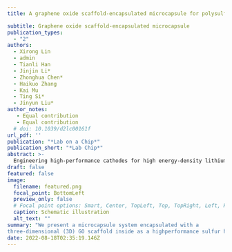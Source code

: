 ```yaml
---
title: A graphene oxide scaffold-encapsulated microcapsule for polysulfide-immobilized long life lithium–sulfur batteries

subtitle: Graphene oxide scaffold-encapsulated microcapsule
publication_types:
  - "2"
authors:
  - Xirong Lin
  - admin
  - Tianli Han
  - Jinjin Li*
  - Zhonghua Chen*
  - Haikuo Zhang
  - Kai Mu
  - Ting Si*
  - Jinyun Liu*
author_notes:
   - Equal contribution
   - Equal contribution
  # doi: 10.1039/d2lc00161f
url_pdf: ''
publication: "*Lab on a Chip*"
publication_short: "*Lab Chip*"
abstract: >-
  Engineering high-performance cathodes for high energy-density lithium–sulfur (Li–S) batteries is quite significant to achieve commercialization. Here, we develop a graphene oxide scaffold/sulfur compositeencapsulated microcapsule (GSM) for high-performance Li–S batteries, which is prepared through the coflow focusing (CFF) approach. The GSM-based cathode displays a high capacity of 1004 mA h g−1 at 0.2C after cycling 200 times, a long-term cycling stability after 1000 cycles at 2C, and a good rate-performance. At temperatures of −5 °C and 45 °C, the electrochemical performance is also excellent. The computational calculations based on density functional theory (DFT) verify the high adsorption energies of the microcapsules towards polysulfides, suppressing the shuttle effect efficiently. It is expected that the GSM system developed based on the CFF method here and its high electrochemical performance will enable it to be applicable for preparing many other emerging energy-storage materials and secondary batteries.
draft: false
featured: false
image:
  filename: featured.png
  focal_point: BottomLeft
  preview_only: false
  # Focal point options: Smart, Center, TopLeft, Top, TopRight, Left, Right, BottomLeft, Bottom, BottomRight
  caption: Schematic illustration
  alt_text: ""
summary: "We present a microcapsule system encapsulated with a
three-dimensional (3D) GO scaffold inside as a highperformance sulfur host."
date: 2022-08-18T02:35:19.146Z
---
```

